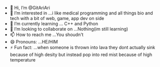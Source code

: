 - 👋 Hi, I’m @GitAriAri
- 👀 I’m interested in ...i like medical programming and all things bio and tech with a bit of web, game, app dev on side
- 🌱 I’m currently learning ... C++ and Python
- 💞️ I’m looking to collaborate on ...Nothing(im still learning)
- 📫 How to reach me ...You shoudn't
- 😄 Pronouns: ...HE/HIM
- ⚡ Fun fact: ...when someone is thrown into lava they dont actually sink because of high desity but instead pop into red mist because of high temperature

<!---
GitAriAri/GitAriAri is a ✨ special ✨ repository because its `README.md` (this file) appears on your GitHub profile.
You can click the Preview link to take a look at your changes.
--->
